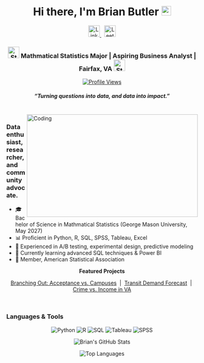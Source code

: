 <div align="center">
  <h1>Hi there, I'm Brian Butler <img src="https://media.giphy.com/media/hvRJCLFzcasrR4ia7z/giphy.gif" width="25px" alt="Waving Hand"/></h1>
</div>

<p align="center">
  <!-- LinkedIn and LeetCode Icons with Updated Links -->
  <a href="https://www.linkedin.com/in/brian-butler-18036b33b/">
    <img height="30" src="https://cdn-icons-png.flaticon.com/512/174/174857.png" alt="LinkedIn"/>
  </a>&nbsp;
  <a href="https://leetcode.com/u/Ban_Brian/">
    <img height="30" src="https://cdn.iconscout.com/icon/free/png-256/leetcode-3521542-2944960.png" alt="LeetCode"/>
  </a>
</p>

<div align="center">
  <h3><img src="https://media.giphy.com/media/WUlplcMpOCEmTGBtBW/giphy.gif" width="30" alt="Star"/>  
    Mathmatical Statistics Major | Aspiring Business Analyst | Fairfax, VA  
  <img src="https://media.giphy.com/media/WUlplcMpOCEmTGBtBW/giphy.gif" width="30" alt="Star"/></h3>
</div>

<p align="center">
  <a href="https://komarev.com/ghpvc/?username=Ban-Brian">
    <img alt="Profile Views" src="https://komarev.com/ghpvc/?username=Ban-Brian&style=flat-square"/>
  </a>
</p>

<h5 align="center">
  <i>“Turning questions into data, and data into impact.”</i>
</h5>

<br />
<img align="right" height="270px" width="450px" alt="Coding" src="https://media.giphy.com/media/ln7z2eWriiQAllfVcn/giphy.gif"/>

<p align="center">
  <h3>Data enthusiast, researcher, and community advocate.</h3>
</p>

- 🎓 Bachelor of Science in Mathmatical Statistics (George Mason University, May 2027)  
- 📊 Proficient in Python, R, SQL, SPSS, Tableau, Excel  
- 🔬 Experienced in A/B testing, experimental design, predictive modeling  
- 🌱 Currently learning advanced SQL techniques & Power BI  
- 🤝 Member, American Statistical Association  

<p align="center"><strong>Featured Projects</strong></p>
<p align="center">
  <a href="https://github.com/Ban-Brian/branching-acceptance">Branching Out: Acceptance vs. Campuses</a> &nbsp;|&nbsp;
  <a href="https://github.com/Ban-Brian/transit-forecast">Transit Demand Forecast</a> &nbsp;|&nbsp;
  <a href="https://github.com/Ban-Brian/va-crime-income">Crime vs. Income in VA</a>
</p>

<br />

### Languages & Tools

<p align="center">
  <img src="https://img.shields.io/badge/Python-3776AB?style=for-the-badge&logo=python&logoColor=white" alt="Python"/>  
  <img src="https://img.shields.io/badge/R-276DC3?style=for-the-badge&logo=r&logoColor=white" alt="R"/>  
  <img src="https://img.shields.io/badge/SQL-4479A1?style=for-the-badge&logo=mysql&logoColor=white" alt="SQL"/>  
  <img src="https://img.shields.io/badge/Tableau-E97627?style=for-the-badge&logo=tableau&logoColor=white" alt="Tableau"/>  
  <img src="https://img.shields.io/badge/SPSS-005A9C?style=for-the-badge&logo=ibm&logoColor=white" alt="SPSS"/>  
  <p align="center">
  <img src="https://github-readme-stats.vercel.app/api?username=Ban-Brian&show_icons=true&theme=default&hide_border=true" alt="Brian's GitHub Stats"/>
</p>

<p align="center">
  <img src="https://github-readme-stats.vercel.app/api/top-langs/?username=Ban-Brian&layout=compact&theme=default&hide_border=true" alt="Top Languages"/>
</p>

